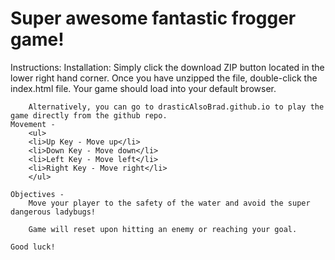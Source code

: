 Super awesome fantastic frogger game!
===============================

Instructions:
	Installation:
		Simply click the download ZIP button located in the lower right hand corner. Once you have unzipped the file, double-click the index.html file. Your game should load into your default browser.

		Alternatively, you can go to drasticAlsoBrad.github.io to play the game directly from the github repo.
	Movement -
		<ul>
		<li>Up Key - Move up</li>
		<li>Down Key - Move down</li>
		<li>Left Key - Move left</li>
		<li>Right Key - Move right</li>
		</ul>

	Objectives - 
		Move your player to the safety of the water and avoid the super dangerous ladybugs!

		Game will reset upon hitting an enemy or reaching your goal.

	Good luck!
